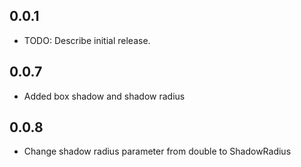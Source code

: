 ## 0.0.1

* TODO: Describe initial release.

## 0.0.7

* Added box shadow and shadow radius

## 0.0.8

* Change shadow radius parameter from double to ShadowRadius